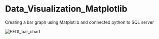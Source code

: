 # Data_Visualization_Matplotlib
Creating a bar graph using Matplotlib and connected python to SQL server



![EEOI_bar_chart](https://github.com/AShirsat96/Data_Visualization_Matplotlib/assets/98258154/218cf192-cd1f-4041-9fee-e943450e96ed)
